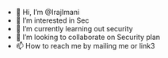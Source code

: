 - 👋 Hi, I’m @IrajImani
- 👀 I’m interested in Sec
- 🌱 I’m currently learning out security
- 💞️ I’m looking to collaborate on Security plan
- 📫 How to reach me by mailing me or link3

<!---
IrajImani/IrajImani is a ✨ special ✨ repository because its `README.md` (this file) appears on your GitHub profile.
You can click the Preview link to take a look at your changes.
--->
